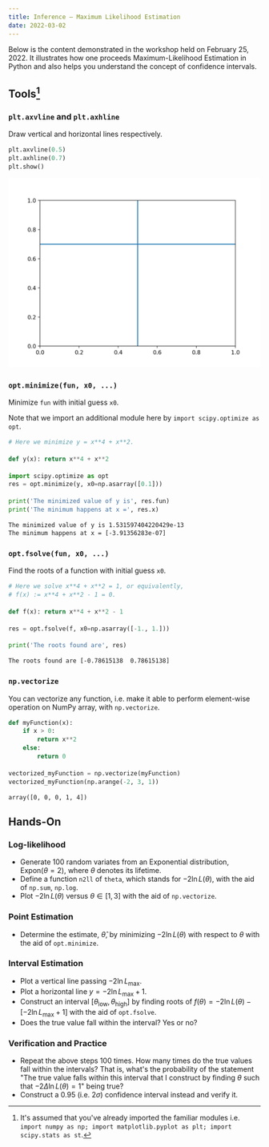```yaml
---
title: Inference — Maximum Likelihood Estimation
date: 2022-03-02
---
```


Below is the content demonstrated in the workshop held on February 25, 2022. It illustrates how one proceeds Maximum-Likelihood Estimation in Python and also helps you understand the concept of confidence intervals.

## Tools[^1]

[^1]: It's assumed that you've already imported the familiar modules i.e. `import numpy as np; import matplotlib.pyplot as plt; import scipy.stats as st`.

### `plt.axvline` and `plt.axhline`

Draw vertical and horizontal lines respectively.

```python
plt.axvline(0.5)
plt.axhline(0.7)
plt.show()
```

![](Figure_1.png)

### `opt.minimize(fun, x0, ...)`

Minimize `fun` with initial guess `x0`.

Note that we import an additional module here by `import scipy.optimize as opt`.


```python
# Here we minimize y = x**4 + x**2.

def y(x): return x**4 + x**2

import scipy.optimize as opt
res = opt.minimize(y, x0=np.asarray([0.1]))

print('The minimized value of y is', res.fun)
print('The minimum happens at x =', res.x)
```

```plaintext
The minimized value of y is 1.531597404220429e-13
The minimum happens at x = [-3.91356283e-07]
```

### `opt.fsolve(fun, x0, ...)`

Find the roots of a function with initial guess `x0`.

```python
# Here we solve x**4 + x**2 = 1, or equivalently,
# f(x) := x**4 + x**2 - 1 = 0.

def f(x): return x**4 + x**2 - 1

res = opt.fsolve(f, x0=np.asarray([-1., 1.]))

print('The roots found are', res)
```

```plaintext
The roots found are [-0.78615138  0.78615138]
```

### `np.vectorize`

You can vectorize any function, i.e. make it able to perform element-wise operation on NumPy array, with `np.vectorize`.

```python
def myFunction(x):
    if x > 0:
        return x**2
    else:
        return 0

vectorized_myFunction = np.vectorize(myFunction)
vectorized_myFunction(np.arange(-2, 3, 1))
```

```plaintext
array([0, 0, 0, 1, 4])
```
## Hands-On

### Log-likelihood

* Generate 100 random variates from an Exponential distribution, $\mathrm{Expon}(\theta=2)$, where $\theta$ denotes its lifetime.
* Define a function `n2ll` of `theta`, which stands for $-2\ln L(\theta)$, with the aid of `np.sum`, `np.log`.
* Plot $-2\ln L(\theta)$ versus $\theta \in [1,3]$ with the aid of `np.vectorize`.

### Point Estimation

* Determine the estimate, $\hat{\theta}$, by minimizing $-2\ln L(\theta)$ with respect to $\theta$ with the aid of `opt.minimize`.

### Interval Estimation

* Plot a vertical line passing $-2\ln L_{\mathrm{max}}$.
* Plot a horizontal line $y = -2\ln L_{\mathrm{max}} + 1$.
* Construct an interval $[\theta_{\mathrm{low}},\theta_{\mathrm{high}}]$ by finding roots of $f(\theta) = -2 \ln L(\theta) -[-2 \ln L_{\mathrm{max}}+1]$ with the aid of `opt.fsolve`.
* Does the true value fall within the interval? Yes or no?

### Verification and Practice

* Repeat the above steps 100 times. How many times do the true values fall within the intervals? That is, what's the probability of the statement "The true value falls within this interval that I construct by finding $\theta$ such that $-2 \Delta \ln L(\theta) =1$" being true?
* Construct a $0.95$ (i.e. $2\sigma$) confidence interval instead and verify it.